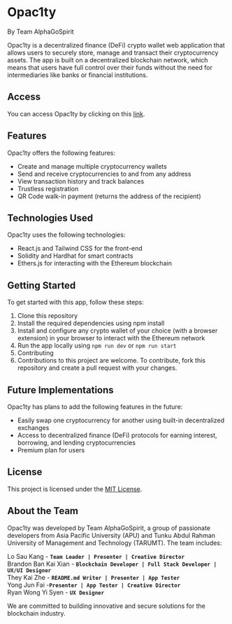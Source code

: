 # Opac1ty
By Team AlphaGoSpirit <br />

Opac1ty is a decentralized finance (DeFi) crypto wallet web application that allows users to securely store, manage and transact their cryptocurrency assets. The app is built on a decentralized blockchain network, which means that users have full control over their funds without the need for intermediaries like banks or financial institutions.

## Access
You can access Opac1ty by clicking on this [link](https://blockchainapp-4e293.web.app/).

## Features
Opac1ty offers the following features:
- Create and manage multiple cryptocurrency wallets
- Send and receive cryptocurrencies to and from any address
- View transaction history and track balances
- Trustless registration
- QR Code walk-in payment (returns the address of the recipient)

## Technologies Used
Opac1ty uses the following technologies:
- React.js and Tailwind CSS for the front-end
- Solidity and Hardhat for smart contracts
- Ethers.js for interacting with the Ethereum blockchain

## Getting Started
To get started with this app, follow these steps:
1. Clone this repository
2. Install the required dependencies using npm install
3. Install and configure any crypto wallet of your choice (with a browser extension) in your browser to interact with the Ethereum network
4. Run the app locally using `npm run dev` or `npm run start`
5. Contributing
6. Contributions to this project are welcome. To contribute, fork this repository and create a pull request with your changes.

## Future Implementations
Opac1ty has plans to add the following features in the future:
- Easily swap one cryptocurrency for another using built-in decentralized exchanges
- Access to decentralized finance (DeFi) protocols for earning interest, borrowing, and lending cryptocurrencies
- Premium plan for users

## License
This project is licensed under the [MIT License](https://opensource.org/licenses/MIT).

## About the Team
Opac1ty was developed by Team AlphaGoSpirit, a group of passionate developers from Asia Pacific University (APU) and Tunku Abdul Rahman University of Management and Technology (TARUMT). The team includes:

Lo Sau Kang - **`Team Leader | Presenter | Creative Director`** <br/>
Brandon Ban Kai Xian - **`Blockchain Developer | Full Stack Developer | UX/UI Designer`** <br/>
They Kai Zhe - **`README.md Writer | Presenter | App Tester`** <br/>
Yong Jun Fai -**`Presenter | App Tester | Creative Director`** <br/>
Ryan Wong Yi Syen - **`UX Designer`** <br/>

We are committed to building innovative and secure solutions for the blockchain industry.